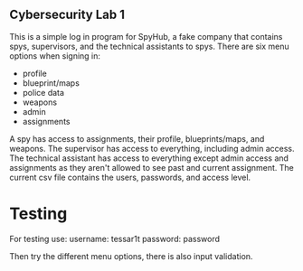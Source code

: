 ## Cybersecurity Lab 1

This is a simple log in program for SpyHub, a fake company that contains spys, supervisors, and the technical assistants to spys. There are six menu options when signing in:
* profile
* blueprint/maps
* police data
* weapons
* admin
* assignments

A spy has access to assignments, their profile, blueprints/maps, and weapons. The supervisor has access to everything, including admin access. The technical assistant has access to everything except admin access and assignments as they aren't allowed to see past and current assignment. The current csv file contains the users, passwords, and access level.

# Testing
For testing use:
username: tessar1t
password: password

Then try the different menu options, there is also input validation.
